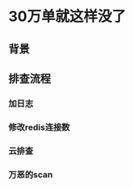 

# 30万单就这样没了

<!-- 

30万单就这样没了！
https://juejin.im/post/6875898326638657550

scan使用
https://baijiahao.baidu.com/s?id=1766777365522331075&wfr=spider&for=pc
-->

## 背景

## 排查流程 
### 加日志  


### 修改redis连接数  


### 云排查 


### 万恶的scan  





